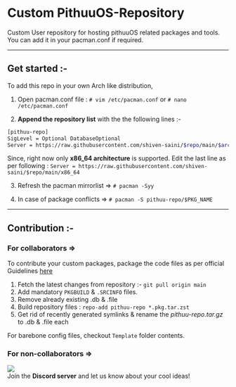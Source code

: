 # Custom PithuuOS-Repository

Custom User repository for hosting pithuuOS related packages and tools. You can add it in your pacman.conf if required.

---
## Get started :-

To add this repo in your own Arch like distribution,

1. Open pacman.conf file : `# vim /etc/pacman.conf` or `# nano /etc/pacman.conf`

2. **Append the repository list** with the the following lines :-

```bash
[pithuu-repo]
SigLevel = Optional DatabaseOptional
Server = https://raw.githubusercontent.com/shiven-saini/$repo/main/$arch
```

Since, right now only **x86_64 architecture** is supported. Edit the last line as per following :
`Server = https://raw.githubusercontent.com/shiven-saini/$repo/main/x86_64`

3. Refresh the pacman mirrorlist =>  `# pacman -Syy`

4. In case of package conflicts => `# pacman -S pithuu-repo/$PKG_NAME`

---
## Contribution :-

### For collaborators =>

To contribute your custom packages, package the code files as per official Guidelines [here](https://wiki.archlinux.org/title/PKGBUILD)

1. Fetch the latest changes from repository :- `git pull origin main`
2. Add mandatory `PKGBUILD` & `.SRCINFO` files.
3. Remove already existing  .db & .file
4. Build repository files : `repo-add pithuu-repo *.pkg.tar.zst`
5. Get rid of recently generated symlinks & rename the *pithuu-repo.tar.gz* to .db & .file each 

For barebone config files, checkout `Template` folder contents.

### For non-collaborators =>

[![](https://img.shields.io/discord/1177236605115842580?style=for-the-badge&logo=Discord&logoColor=FFFFFF&label=PithuuOS%20Server)](https://discord.gg/ZXPcT9mf)
<br/>Join the **Discord server** and let us know about your cool ideas! 